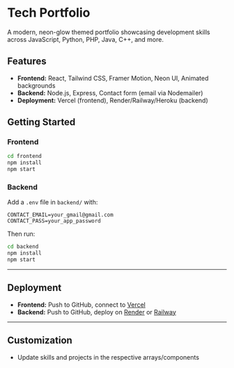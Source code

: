 # Tech Portfolio

A modern, neon-glow themed portfolio showcasing development skills across JavaScript, Python, PHP, Java, C++, and more.

## Features

- **Frontend:** React, Tailwind CSS, Framer Motion, Neon UI, Animated backgrounds
- **Backend:** Node.js, Express, Contact form (email via Nodemailer)
- **Deployment:** Vercel (frontend), Render/Railway/Heroku (backend)

## Getting Started

### Frontend

```bash
cd frontend
npm install
npm start
```

### Backend

Add a `.env` file in `backend/` with:
```
CONTACT_EMAIL=your_gmail@gmail.com
CONTACT_PASS=your_app_password
```

Then run:
```bash
cd backend
npm install
npm start
```

---

## Deployment

- **Frontend:** Push to GitHub, connect to [Vercel](https://vercel.com/import)
- **Backend:** Push to GitHub, deploy on [Render](https://render.com/) or [Railway](https://railway.app/)

---

## Customization

- Update skills and projects in the respective arrays/components

